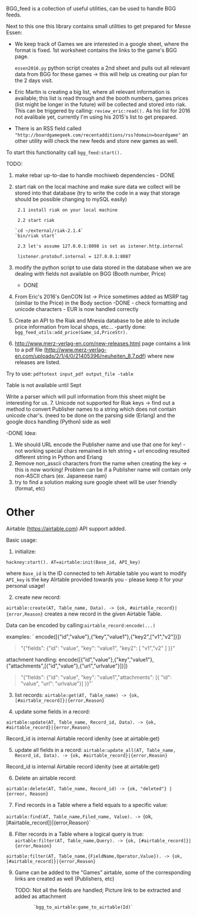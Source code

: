 BGG_feed is a collection of useful utilities, can be used to handle BGG feeds.

Next to this one this library contains small utilities to get prepared for Messe Essen:

- We keep track of Games we are interested in a google sheet, where the format is fixed. 1st worksheet contains the links to the game's BGG page.
 
	 `essen2016.py` python script creates a 2nd sheet and pulls out all relevant data from BGG for these games -> this will help us creating our plan for the 2 days visit.
  
- Eric Martin is creating a big list, where all relevant information is available; this list is read through and the booth numbers, games prices (list might be longer in the future) will be collected and stored into riak. This can be triggered by calling: `review_eric:read().`
As his list for 2016 not avalibale yet, currently I'm using his 2015's list to get prepared.

- There is an RSS field called `"http://boardgamegeek.com/recentadditions/rss?domain=boardgame"` an other utility willl check the new feeds and store new games as well. 

To start this functionality call `bgg_feed:start().`


TODO:

1. make rebar up-to-dae to handle mochiweb dependencies - DONE

2. start riak on the local machine and make sure data we collect will be stored into that database (try to write the code in a way that storage should be possible changing to mySQL easily)

		2.1 install riak on your local machine
   
		2.2 start riak
   
	   `cd ~/external/riak-2.1.4`
	   `bin/riak start`
	   
		2.3 let's assume 127.0.0.1:8098 is set as istener.http.internal
   
		listener.protobuf.internal = 127.0.0.1:8087
   
3. modify the python script to use data stored in the database when we
   are dealing with fields not available on BGG (Booth number, Price)
   - DONE
4. From Eric's 2016's GenCON list -> Price sometimes added as MSRP tag
   (simliar to the Price) in the Body section
   -DONE - check formatting and unicode characters - EUR is now
   handled correctly
5. Create an API to the Riak and Mnesia database to be able to include
   price information from local shops, etc...
   -partly done:
   `bgg_feed_utils:add_price(Game_id,PriceStr).`
6. http://www.merz-verlag-en.com/new-releases.html page contains a
link to a pdf file
(http://www.merz-verlag-en.com/uploads/2/1/4/0/21405396/neuheiten_8.7.pdf)
where new releases are listed.

Try to use: `pdftotext input_pdf output_file -table`

Table is not available until Sept

Write a parser which will pull information from this sheet might be interesting for us.
7. Unicode not supported for Riak keys -> find out a method to convert
   Publisher names to a string which does not contain unicode
   char's. (need to be done on the parsing side (Erlang) and the
   google docs handling (Python) side as well
   
   -DONE
   Idea:
   1. We should URL encode the Publisher name and use that one for
   key! - not working special chars remained in teh string + url
   encoding resulted different string in Python and Erlang
   2. Remove non_asscii characters from the name when creating the key
      -> this is now working! Problem can be if a Publisher name will
      contain only non-ASCII chars (ex. Japaneese nam)
8. try to find a solution making sure google sheet will be user friendly (format, etc)



Other
====
Airtable (https://airtable.com) API support added.

Basic usage:
1. initialize:

`hackney:start().
 AT=airtable:init(Base_id, API_key)`
 
 where `Base_id` is the ID connected to teh Airtable table you want to
 modify
 `API_key` is the key AIrtable provided towards you - please keep it
 for your personal usage!

2. create new record:

 `airtable:create(AT, Table_name, Data). -> {ok, #airtable_record}|{error,Reason}`
 creates a new record in the given Airtable Table.
 
 Data can be encoded by calling:`airtable_record:encode(...)`
 
 examples:
` 
 encode([{"id","value"},{"key","value1"},{"key2",["v1","v2"]}])
 
 > "{\"fields\": {\"id\": \"value\", \"key\": \"value1\", \"key2\":  [ \"v1\",\"v2\" ]  }}"

 attachment handling:
 encode([{"id","value"},{"key","value1"},{"attachments",[{"id","value"},{"url","urlvalue"}]}])
>  "{\"fields\": {\"id\": \"value\", \"key\": \"value1\",\"attachments\":
>                                       [{ \"id\": \"value\", \"url\": \"urlvalue\"}] }}"`
 
3. list records:
`airtable:get(AT, Table_name) -> {ok,[#airtable_record]}|{error,Reason}`

4. update some fields in a record:

`airtable:update(AT, Table_name, Record_id, Data). -> {ok,
#airtable_record}|{error,Reason}`

Record_id is internal Airtable record idenity (see at  airtable:get)

5. update all fields in a record:
`airtable:update_all(AT, Table_name, Record_id, Data). -> {ok,
#airtable_record}|{error,Reason}`

Record_id is internal Airtable record idenity (see at  airtable:get)
 
 6. Delete an airtable record:
 
`airtable:delete(AT, Table_name, Record_id) -> {ok, "deleted"} |
{erreor, Reason}`

7. Find records in a Table where a field equals to a specific value:

`airtable:find(AT, Table_name,Filed_name, Value). -> `{ok,
[#airtable_record]}|{error,Reason}`


8. Filter records in a Table where a logical query is true:
`airtable:filter(AT, Table_name,Query). -> {ok,
[#airtable_record]}|{error,Reason}`

`airtable:filter(AT, Table_name,{FieldName,Operator,Value}). -> {ok,
[#airtable_record]}|{error,Reason}`

9. Game can be added to the "Games" airtable, some of the
   corresponding links are created as well (Publishers, etc)
   
   TODO: Not all the fields are handled;
	          Picture link to be extracted and added as attachment
			  
			  `bgg_to_airtable:game_to_airtable(Id)`
			  
